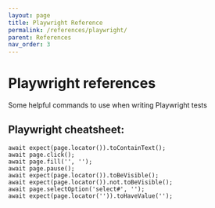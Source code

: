 ```yaml
---
layout: page
title: Playwright Reference
permalink: /references/playwright/ 
parent: References
nav_order: 3
---
```


# Playwright references
Some helpful commands to use when writing Playwright tests

## Playwright cheatsheet:
```
await expect(page.locator()).toContainText();
await page.click();
await page.fill('', '');
await page.pause();
await expect(page.locator()).toBeVisible();
await expect(page.locator()).not.toBeVisible();
await page.selectOption('select#', '');
await expect(page.locator('')).toHaveValue('');
```